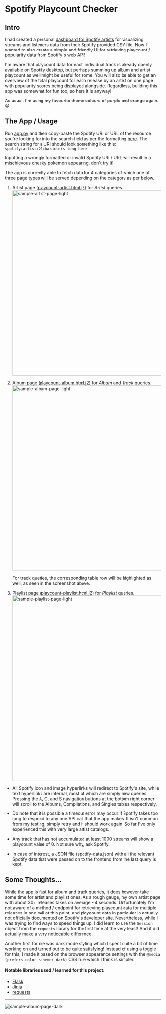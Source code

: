 Spotify Playcount Checker
=========================

Intro
-----
I had created a personal [dashboard for Spotify artists](https://github.com/jeremyngcode/Spotify-Graphs-Dashboard) for visualizing streams and listeners data from their Spotify provided CSV file. Now I wanted to also create a simple and friendly UI for retrieving playcount / popularity data from Spotify's web API!

I'm aware that playcount data for each individual track is already openly available on Spotify desktop, but perhaps summing up album and artist playcount as well might be useful for some. You will also be able to get an overview of the total playcount for each release by an artist on one page with popularity scores being displayed alongside. Regardless, building this app was somewhat for fun too, so here it is anyway!

As usual, I'm using my favourite theme colours of purple and orange again. 😁

The App / Usage
---------------
Run [app.py](app.py) and then copy-paste the Spotify URI or URL of the resource you're looking for into the search field as per the formatting [here](https://developer.spotify.com/documentation/web-api/concepts/spotify-uris-ids). The search string for a URI should look something like this: `spotify:artist:22characters-long-here`

Inputting a wrongly formatted or invalid Spotify URI / URL will result in a mischievous cheeky pokemon appearing, don't try it! <br>

The app is currently able to fetch data for 4 categories of which one of three page types will be served depending on the category as per below.

1. Artist page ([playcount-artist.html.j2](templates/playcount-artist.html.j2)) for <em>Artist</em> queries. <br>
   <img src="https://github.com/jeremyngcode/Spotify-Playcount-Checker/assets/156220343/d841fee7-eee3-4d46-b822-26a73a42610a" alt="sample-artist-page-light" width="600">

2. Album page ([playcount-album.html.j2](templates/playcount-album.html.j2)) for <em>Album</em> and <em>Track</em> queries. <br>
   <img src="https://github.com/jeremyngcode/Spotify-Playcount-Checker/assets/156220343/d10e8346-0c86-40c9-8829-a99d7702bafc" alt="sample-album-page-light" width="600">

   For track queries, the corresponding table row will be highlighted as well, as seen in the screenshot above.

3. Playlist page ([playcount-playlist.html.j2](templates/playcount-playlist.html.j2)) for <em>Playlist</em> queries. <br>
   <img src="https://github.com/jeremyngcode/Spotify-Playcount-Checker/assets/156220343/492dc319-4989-4910-b63f-c256f15f977b" alt="sample-playlist-page-light" width="600">

- All Spotify icon and image hyperlinks will redirect to Spotify's site, while text hyperlinks are internal, most of which are simply new queries. Pressing the A, C, and S navigation buttons at the bottom right corner will scroll to the Albums, Compilations, and Singles tables respectively.

- Do note that it is possible a timeout error may occur if Spotify takes too long to respond to any one API call that the app makes. It isn't common from my testing, simply retry and it should work again. So far I've only experienced this with very large artist catalogs.

- Any track that has not accumulated at least 1000 streams will show a playcount value of 0. Not sure why, ask Spotify.

- In case of interest, a JSON file (spotify-data.json) with all the relevant Spotify data that were passed on to the frontend from the last query is kept.

Some Thoughts...
----------------
While the app is fast for album and track queries, it does however take some time for artist and playlist ones. As a rough gauge, my own artist page with about 30+ releases takes on average ~4 seconds. Unfortunately I'm not aware of a method / endpoint for retrieving playcount data for multiple releases in one call at this point, and playcount data in particular is actually not officially documented on Spotify's developer site. Nevertheless, while I was trying to find ways to speed things up, I did learn to use the `Session` object from the `requests` library for the first time at the very least! And it did actually make a very noticeable difference.

Another first for me was dark mode styling which I spent quite a bit of time working on and turned out to be quite satisfying! Instead of using a toggle for this, I made it based on the browser appearance settings with the `@media (prefers-color-scheme: dark)` CSS rule which I think is simpler.

#### Notable libraries used / learned for this project:
- [Flask](https://pypi.org/project/Flask/)
- [Jinja](https://pypi.org/project/Jinja2/)
- [requests](https://pypi.org/project/requests/)

---

![sample-album-page-dark](https://github.com/jeremyngcode/Spotify-Playcount-Checker/assets/156220343/7283d015-59d1-4387-a8e6-d0e7bd16e13f)
